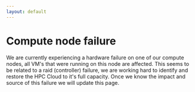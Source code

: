 ```yaml
---
layout: default
---
```


# Compute node failure

We are currently experiencing a hardware failure on one of our compute nodes, all VM's that were running on this node are affected. This seems to be related to a raid (controller) failure, we are working hard to identify and restore the HPC Cloud to it's full capacity. Once we know the impact and source of this failure we will update this page.

